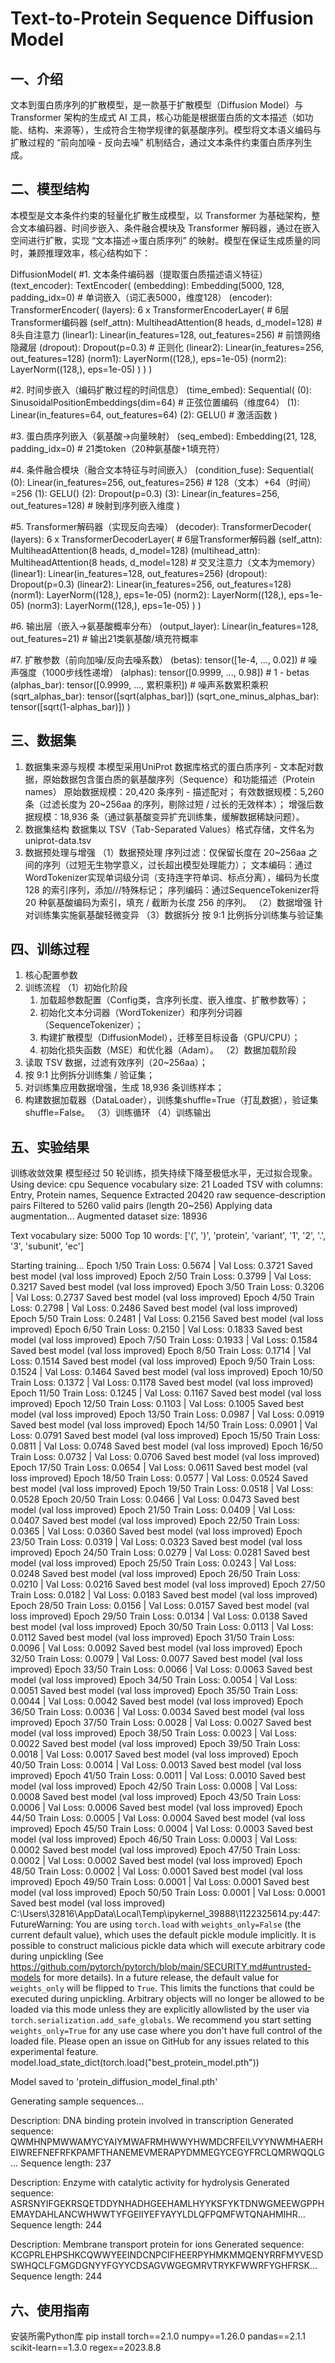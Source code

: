 # Text-to-Protein Sequence Diffusion Model
## 一、介绍 
文本到蛋白质序列的扩散模型，是一款基于扩散模型（Diffusion Model）与 Transformer 架构的生成式 AI 工具，核心功能是根据蛋白质的文本描述（如功能、结构、来源等），生成符合生物学规律的氨基酸序列。模型将文本语义编码与扩散过程的 “前向加噪 - 反向去噪” 机制结合，通过文本条件约束蛋白质序列生成。
## 二、模型结构
本模型是文本条件约束的轻量化扩散生成模型，以 Transformer 为基础架构，整合文本编码器、时间步嵌入、条件融合模块及 Transformer 解码器，通过在嵌入空间进行扩散，实现 “文本描述→蛋白质序列” 的映射。模型在保证生成质量的同时，兼顾推理效率，核心结构如下：

DiffusionModel(
   #1. 文本条件编码器（提取蛋白质描述语义特征）
  (text_encoder): TextEncoder(
    (embedding): Embedding(5000, 128, padding_idx=0)  # 单词嵌入（词汇表5000，维度128）
    (encoder): TransformerEncoder(
      (layers): 6 x TransformerEncoderLayer(  # 6层Transformer编码器
        (self_attn): MultiheadAttention(8 heads, d_model=128)  # 8头自注意力
        (linear1): Linear(in_features=128, out_features=256)  # 前馈网络隐藏层
        (dropout): Dropout(p=0.3)  # 正则化
        (linear2): Linear(in_features=256, out_features=128)
        (norm1): LayerNorm((128,), eps=1e-05)
        (norm2): LayerNorm((128,), eps=1e-05)
      )
    )
  )

   #2. 时间步嵌入（编码扩散过程的时间信息）
  (time_embed): Sequential(
    (0): SinusoidalPositionEmbeddings(dim=64)  # 正弦位置编码（维度64）
    (1): Linear(in_features=64, out_features=64)
    (2): GELU()  # 激活函数
  )

   #3. 蛋白质序列嵌入（氨基酸→向量映射）
  (seq_embed): Embedding(21, 128, padding_idx=0)  # 21类token（20种氨基酸+1填充符）

   #4. 条件融合模块（融合文本特征与时间嵌入）
  (condition_fuse): Sequential(
    (0): Linear(in_features=256, out_features=256)  # 128（文本）+64（时间）=256
    (1): GELU()
    (2): Dropout(p=0.3)
    (3): Linear(in_features=256, out_features=128)  # 映射到序列嵌入维度
  )

   #5. Transformer解码器（实现反向去噪）
  (decoder): TransformerDecoder(
    (layers): 6 x TransformerDecoderLayer(  # 6层Transformer解码器
      (self_attn): MultiheadAttention(8 heads, d_model=128)
      (multihead_attn): MultiheadAttention(8 heads, d_model=128)  # 交叉注意力（文本为memory）
      (linear1): Linear(in_features=128, out_features=256)
      (dropout): Dropout(p=0.3)
      (linear2): Linear(in_features=256, out_features=128)
      (norm1): LayerNorm((128,), eps=1e-05)
      (norm2): LayerNorm((128,), eps=1e-05)
      (norm3): LayerNorm((128,), eps=1e-05)
    )
  )

   #6. 输出层（嵌入→氨基酸概率分布）
  (output_layer): Linear(in_features=128, out_features=21)  # 输出21类氨基酸/填充符概率

   #7. 扩散参数（前向加噪/反向去噪系数）
  (betas): tensor([1e-4, ..., 0.02])  # 噪声强度（1000步线性递增）
  (alphas): tensor([0.9999, ..., 0.98])  # 1 - betas
  (alphas_bar): tensor([0.9999, ..., 累积乘积])  # 噪声系数累积乘积
  (sqrt_alphas_bar): tensor([sqrt(alphas_bar)])
  (sqrt_one_minus_alphas_bar): tensor([sqrt(1-alphas_bar)])
)
## 三、数据集 
1. 数据集来源与规模 本模型采用UniProt 数据库格式的蛋白质序列 - 文本配对数据，原始数据包含蛋白质的氨基酸序列（Sequence）和功能描述（Protein names）
 原始数据规模：20,420 条序列 - 描述配对；
 有效数据规模：5,260 条（过滤长度为 20~256aa 的序列，剔除过短 / 过长的无效样本）；
 增强后数据规模：18,936 条（通过氨基酸变异扩充训练集，缓解数据稀缺问题）。
2. 数据集结构 数据集以 TSV（Tab-Separated Values）格式存储，文件名为uniprot-data.tsv
3. 数据预处理与增强
   （1）数据预处理
   序列过滤：仅保留长度在 20~256aa 之间的序列（过短无生物学意义，过长超出模型处理能力）；
   文本编码：通过WordTokenizer实现单词级分词（支持连字符单词、标点分离），编码为长度 128 的索引序列，添加<sos>/<eos>/<pad>/<unk>特殊标记；
   序列编码：通过SequenceTokenizer将 20 种氨基酸编码为索引，填充 / 截断为长度 256 的序列。
   （2）数据增强 针对训练集实施氨基酸轻微变异
   （3）数据拆分 按 9:1 比例拆分训练集与验证集
## 四、训练过程
1. 核心配置参数
2. 训练流程
   （1）初始化阶段
   1. 加载超参数配置（Config类，含序列长度、嵌入维度、扩散参数等）；
   2. 初始化文本分词器（WordTokenizer）和序列分词器（SequenceTokenizer）；
   3. 构建扩散模型（DiffusionModel），迁移至目标设备（GPU/CPU）；
   4. 初始化损失函数（MSE）和优化器（Adam）。
   （2）数据加载阶段
1. 读取 TSV 数据，过滤有效序列（20~256aa）；
2. 按 9:1 比例拆分训练集 / 验证集；
3. 对训练集应用数据增强，生成 18,936 条训练样本；
4. 构建数据加载器（DataLoader），训练集shuffle=True（打乱数据），验证集shuffle=False。
   （3）训练循环
   （4）训练输出
## 五、实验结果
训练收敛效果 模型经过 50 轮训练，损失持续下降至极低水平，无过拟合现象。
Using device: cpu
Sequence vocabulary size: 21
Loaded TSV with columns: Entry, Protein names, Sequence
Extracted 20420 raw sequence-description pairs
Filtered to 5260 valid pairs (length 20~256)
Applying data augmentation...
Augmented dataset size: 18936

Text vocabulary size: 5000
Top 10 words: ['(', ')', 'protein', 'variant', '1', '2', '.', '3', 'subunit', 'ec']

Starting training...
Epoch 1/50
Train Loss: 0.5674 | Val Loss: 0.3721
Saved best model (val loss improved)
Epoch 2/50
Train Loss: 0.3799 | Val Loss: 0.3217
Saved best model (val loss improved)
Epoch 3/50
Train Loss: 0.3206 | Val Loss: 0.2737
Saved best model (val loss improved)
Epoch 4/50
Train Loss: 0.2798 | Val Loss: 0.2486
Saved best model (val loss improved)
Epoch 5/50
Train Loss: 0.2481 | Val Loss: 0.2156
Saved best model (val loss improved)
Epoch 6/50
Train Loss: 0.2150 | Val Loss: 0.1833
Saved best model (val loss improved)
Epoch 7/50
Train Loss: 0.1933 | Val Loss: 0.1584
Saved best model (val loss improved)
Epoch 8/50
Train Loss: 0.1714 | Val Loss: 0.1514
Saved best model (val loss improved)
Epoch 9/50
Train Loss: 0.1524 | Val Loss: 0.1464
Saved best model (val loss improved)
Epoch 10/50
Train Loss: 0.1372 | Val Loss: 0.1178
Saved best model (val loss improved)
Epoch 11/50
Train Loss: 0.1245 | Val Loss: 0.1167
Saved best model (val loss improved)
Epoch 12/50
Train Loss: 0.1103 | Val Loss: 0.1005
Saved best model (val loss improved)
Epoch 13/50
Train Loss: 0.0987 | Val Loss: 0.0919
Saved best model (val loss improved)
Epoch 14/50
Train Loss: 0.0901 | Val Loss: 0.0791
Saved best model (val loss improved)
Epoch 15/50
Train Loss: 0.0811 | Val Loss: 0.0748
Saved best model (val loss improved)
Epoch 16/50
Train Loss: 0.0732 | Val Loss: 0.0706
Saved best model (val loss improved)
Epoch 17/50
Train Loss: 0.0654 | Val Loss: 0.0611
Saved best model (val loss improved)
Epoch 18/50
Train Loss: 0.0577 | Val Loss: 0.0524
Saved best model (val loss improved)
Epoch 19/50
Train Loss: 0.0518 | Val Loss: 0.0528
Epoch 20/50
Train Loss: 0.0466 | Val Loss: 0.0473
Saved best model (val loss improved)
Epoch 21/50
Train Loss: 0.0409 | Val Loss: 0.0407
Saved best model (val loss improved)
Epoch 22/50
Train Loss: 0.0365 | Val Loss: 0.0360
Saved best model (val loss improved)
Epoch 23/50
Train Loss: 0.0319 | Val Loss: 0.0323
Saved best model (val loss improved)
Epoch 24/50
Train Loss: 0.0279 | Val Loss: 0.0281
Saved best model (val loss improved)
Epoch 25/50
Train Loss: 0.0243 | Val Loss: 0.0248
Saved best model (val loss improved)
Epoch 26/50
Train Loss: 0.0210 | Val Loss: 0.0216
Saved best model (val loss improved)
Epoch 27/50
Train Loss: 0.0182 | Val Loss: 0.0183
Saved best model (val loss improved)
Epoch 28/50
Train Loss: 0.0156 | Val Loss: 0.0157
Saved best model (val loss improved)
Epoch 29/50
Train Loss: 0.0134 | Val Loss: 0.0138
Saved best model (val loss improved)
Epoch 30/50
Train Loss: 0.0113 | Val Loss: 0.0112
Saved best model (val loss improved)
Epoch 31/50
Train Loss: 0.0096 | Val Loss: 0.0092
Saved best model (val loss improved)
Epoch 32/50
Train Loss: 0.0079 | Val Loss: 0.0077
Saved best model (val loss improved)
Epoch 33/50
Train Loss: 0.0066 | Val Loss: 0.0063
Saved best model (val loss improved)
Epoch 34/50
Train Loss: 0.0054 | Val Loss: 0.0051
Saved best model (val loss improved)
Epoch 35/50
Train Loss: 0.0044 | Val Loss: 0.0042
Saved best model (val loss improved)
Epoch 36/50
Train Loss: 0.0036 | Val Loss: 0.0034
Saved best model (val loss improved)
Epoch 37/50
Train Loss: 0.0028 | Val Loss: 0.0027
Saved best model (val loss improved)
Epoch 38/50
Train Loss: 0.0023 | Val Loss: 0.0022
Saved best model (val loss improved)
Epoch 39/50
Train Loss: 0.0018 | Val Loss: 0.0017
Saved best model (val loss improved)
Epoch 40/50
Train Loss: 0.0014 | Val Loss: 0.0013
Saved best model (val loss improved)
Epoch 41/50
Train Loss: 0.0011 | Val Loss: 0.0010
Saved best model (val loss improved)
Epoch 42/50
Train Loss: 0.0008 | Val Loss: 0.0008
Saved best model (val loss improved)
Epoch 43/50
Train Loss: 0.0006 | Val Loss: 0.0006
Saved best model (val loss improved)
Epoch 44/50
Train Loss: 0.0005 | Val Loss: 0.0004
Saved best model (val loss improved)
Epoch 45/50
Train Loss: 0.0004 | Val Loss: 0.0003
Saved best model (val loss improved)
Epoch 46/50
Train Loss: 0.0003 | Val Loss: 0.0002
Saved best model (val loss improved)
Epoch 47/50
Train Loss: 0.0002 | Val Loss: 0.0002
Saved best model (val loss improved)
Epoch 48/50
Train Loss: 0.0002 | Val Loss: 0.0001
Saved best model (val loss improved)
Epoch 49/50
Train Loss: 0.0001 | Val Loss: 0.0001
Saved best model (val loss improved)
Epoch 50/50
Train Loss: 0.0001 | Val Loss: 0.0001
Saved best model (val loss improved)
     C:\Users\32816\AppData\Local\Temp\ipykernel_39888\1122325614.py:447: FutureWarning: You are using `torch.load` with `weights_only=False` (the current default value), which uses the default pickle module implicitly. It is possible to construct malicious pickle data which will execute arbitrary code during unpickling (See https://github.com/pytorch/pytorch/blob/main/SECURITY.md#untrusted-models for more details). In a future release, the default value for `weights_only` will be flipped to `True`. This limits the functions that could be executed during unpickling. Arbitrary objects will no longer be allowed to be loaded via this mode unless they are explicitly allowlisted by the user via `torch.serialization.add_safe_globals`. We recommend you start setting `weights_only=True` for any use case where you don't have full control of the loaded file. Please open an issue on GitHub for any issues related to this experimental feature.
  model.load_state_dict(torch.load("best_protein_model.pth"))
     
Model saved to 'protein_diffusion_model_final.pth'

Generating sample sequences...

Description: DNA binding protein involved in transcription
Generated sequence: QWMHNPMWWAMYCYAIYMWAFRMHWWYHWMDCRFEILVYYNWMHAERHEIWREFNEFRFKPAMFTHANEMEVMERAPYDMMEGYCEGYFRCLQMRWQQLG...
Sequence length: 237

Description: Enzyme with catalytic activity for hydrolysis
Generated sequence: ASRSNYIFGEKRSQETDDYNHADHGEEHAMLHYYKSFYKTDNWGMEEWGPPHEMAYDAHLANCWHWWTYFGEIIYEFYAYYLDLQFPQMFWTQNAHMIHR...
Sequence length: 244

Description: Membrane transport protein for ions
Generated sequence: KCGPRLEHPSHKCQWWYEEINDCNPCIFHEERPYHMKMMQENYRRFMYVESDSWHQCLFGMGDGNYYFGYYCDSAGVWGEGMRVTRYKFWWRFYGHFRSK...
Sequence length: 244
## 六、使用指南
安装所需Python库
pip install torch==2.1.0 numpy==1.26.0 pandas==2.1.1 scikit-learn==1.3.0 regex==2023.8.8
